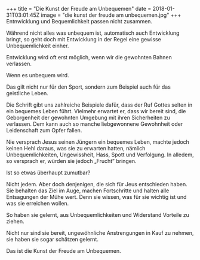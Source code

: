 +++
title = "Die Kunst der Freude am Unbequemen"
date = 2018-01-31T03:01:45Z
image = "die kunst der freude am unbequemen.jpg"
+++
Entnwicklung und Bequemlichkeit passen nicht zusammen.

Während nicht alles was unbequem ist, automatisch auch Entwicklung bringt, so geht doch mit Entwicklung in der Regel eine gewisse Unbequemlichkeit einher.

Entwicklung wird oft erst möglich, wenn wir die gewohnten Bahnen verlassen. 

Wenn es unbequem wird.

Das gilt nicht nur für den Sport, sondern zum Beispiel auch für das geistliche Leben. 

Die Schrift gibt uns zahlreiche Beispiele dafür, dass der Ruf Gottes selten in ein bequemes Leben führt. Vielmehr erwartet er, dass wir bereit sind, die Geborgenheit der gewohnten Umgebung mit ihren Sicherheiten zu verlassen. Dem kann auch so manche liebgewonnene Gewohnheit oder Leidenschaft zum Opfer fallen.

Nie versprach Jesus seinen Jüngern ein bequemes Leben, machte jedoch keinen Hehl daraus, was sie zu erwarten hatten, nämlich Unbequemlichkeiten, Ungewissheit, Hass, Spott und Verfolgung. In alledem, so versprach er, würden sie jedoch „Frucht” bringen.

Ist so etwas überhaupt zumutbar?

Nicht jedem. Aber doch denjenigen, die sich für Jeus entschieden haben. Sie behalten das Ziel im Auge, machen Fortschritte und halten alle Entsagungen der Mühe wert. Denn sie wissen, was für sie wichtig ist und was sie erreichen wollen.

So haben sie gelernt, aus Unbequemlichkeiten und Widerstand Vorteile zu ziehen. 

Nicht nur sind sie bereit, ungewöhnliche Anstrengungen in Kauf zu nehmen, sie haben sie sogar schätzen gelernt. 

Das ist die Kunst der Freude am Unbequemen.